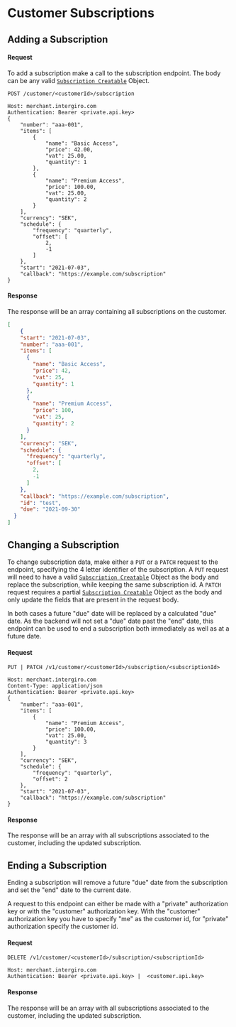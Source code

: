 # Customer Subscriptions

## Adding a Subscription

#### Request
To add a subscription make a call to the subscription endpoint. The body can be any valid [`Subscription Creatable`](../reference/subscription.html#subscription) Object.
```{1}
POST /customer/<customerId>/subscription

Host: merchant.intergiro.com
Authentication: Bearer <private.api.key> 
{
	"number": "aaa-001",
	"items": [
		{
			"name": "Basic Access",
			"price": 42.00,
			"vat": 25.00,
			"quantity": 1
		},
		{
			"name": "Premium Access",
			"price": 100.00,
			"vat": 25.00,
			"quantity": 2
		}
	],
	"currency": "SEK",
	"schedule": {
		"frequency": "quarterly",
		"offset": [
			2,
			-1
		]
	},
	"start": "2021-07-03",
	"callback": "https://example.com/subscription"
}

```
#### Response
The response will be an array containing all subscriptions on the customer.
```json
[
    {
    "start": "2021-07-03",
    "number": "aaa-001",
    "items": [
      {
        "name": "Basic Access",
        "price": 42,
        "vat": 25,
        "quantity": 1
      },
      {
        "name": "Premium Access",
        "price": 100,
        "vat": 25,
        "quantity": 2
      }
    ],
    "currency": "SEK",
    "schedule": {
      "frequency": "quarterly",
      "offset": [
        2,
        -1
      ]
    },
    "callback": "https://example.com/subscription",
    "id": "test",
    "due": "2021-09-30"
  }
]
```
## Changing a Subscription
To change subscription data, make either a `PUT` or a `PATCH` request to the endpoint, specifying the 4 letter identifier of the subscription. 
A `PUT` request will need to have a valid [`Subscription Creatable`](../reference/subscription.html#subscription) Object as the body and replace the subscription, while keeping the same subscription id. 
A `PATCH` request requires a partial [`Subscription Creatable`](../reference/subscription.html#subscription) Object as the body and only update the fields that are present in the request body.

In both cases a future "due" date will be replaced by a calculated "due" date. As the backend will not set a "due" date past the "end" date, this endpoint can be used to end a subscription both immediately as well as at a future date. 
#### Request
```{1}
PUT | PATCH /v1/customer/<customerId>/subscription/<subscriptionId>

Host: merchant.intergiro.com
Content-Type: application/json
Authentication: Bearer <private.api.key> 
{
	"number": "aaa-001",
	"items": [
		{
			"name": "Premium Access",
			"price": 100.00,
			"vat": 25.00,
			"quantity": 3
		}
	],
	"currency": "SEK",
	"schedule": {
		"frequency": "quarterly",
		"offset": 2
	},
	"start": "2021-07-03",
	"callback": "https://example.com/subscription"
}
```
#### Response
The response will be an array with all subscriptions associated to the customer, including the updated subscription.
## Ending a Subscription

Ending a subscription will remove a future "due" date from the subscription and set the "end" date to the current date.

A request to this endpoint can either be made with a "private" authorization key or with the "customer" authorization key. With the "customer" authorization key you have to specify "me" as the customer id, for "private" authorization specify the customer id.

#### Request
```{1}
DELETE /v1/customer/<customerId>/subscription/<subscriptionId>

Host: merchant.intergiro.com
Authentication: Bearer <private.api.key> |  <customer.api.key>
```

#### Response
The response will be an array with all subscriptions associated to the customer, including the updated subscription.
